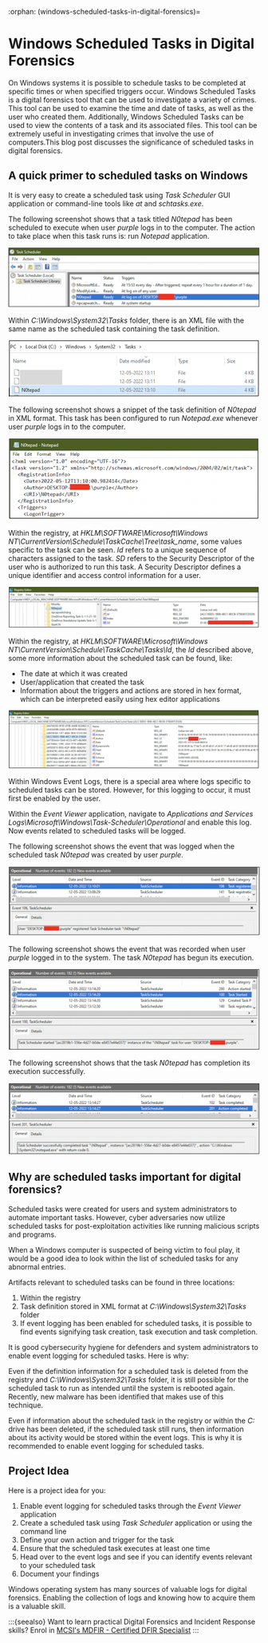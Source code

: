:orphan:
(windows-scheduled-tasks-in-digital-forensics)=

# Windows Scheduled Tasks in Digital Forensics

On Windows systems it is possible to schedule tasks to be completed at specific times or when specified triggers occur. Windows Scheduled Tasks is a digital forensics tool that can be used to investigate a variety of crimes. This tool can be used to examine the time and date of tasks, as well as the user who created them. Additionally, Windows Scheduled Tasks can be used to view the contents of a task and its associated files. This tool can be extremely useful in investigating crimes that involve the use of computers.This blog post discusses the significance of scheduled tasks in digital forensics.

## A quick primer to scheduled tasks on Windows

It is very easy to create a scheduled task using _Task Scheduler_ GUI application or command-line tools like _at_ and _schtasks.exe_.

The following screenshot shows that a task titled _N0tepad_ has been scheduled to execute when user _purple_ logs in to the computer. The action to take place when this task runs is: run _Notepad_ application.

![windows-scheduled-tasks](images/sched-1.png)

Within _C:\Windows\System32\Tasks_ folder, there is an XML file with the same name as the scheduled task containing the task definition.

![windows-scheduled-tasks](images/sched-2.png)

The following screenshot shows a snippet of the task definition of _N0tepad_ in XML format. This task has been configured to run _Notepad.exe_ whenever user _purple_ logs in to the computer.

![windows-scheduled-tasks](images/sched-3.png)

Within the registry, at _HKLM\SOFTWARE\Microsoft\Windows NT\CurrentVersion\Schedule\TaskCache\Tree\task_name_, some values specific to the task can be seen. _Id_ refers to a unique sequence of characters assigned to the task. _SD_ refers to the Security Descriptor of the user who is authorized to run this task. A Security Descriptor defines a unique identifier and access control information for a user.

![windows-scheduled-tasks](images/sched-4.png)

Within the registry, at _HKLM\SOFTWARE\Microsoft\Windows NT\CurrentVersion\Schedule\TaskCache\Tasks\Id_, the _Id_ described above, some more information about the scheduled task can be found, like:

- The date at which it was created
- User/application that created the task
- Information about the triggers and actions are stored in hex format, which can be interpreted easily using hex editor applications

![windows-scheduled-tasks](images/sched-5.png)

Within Windows Event Logs, there is a special area where logs specific to scheduled tasks can be stored. However, for this logging to occur, it must first be enabled by the user.

Within the _Event Viewer_ application, navigate to _Applications and Services Logs\Microsoft\Windows\Task-Scheduler\Operational_ and enable this log. Now events related to scheduled tasks will be logged.

The following screenshot shows the event that was logged when the scheduled task _N0tepad_ was created by user _purple_.

![windows-scheduled-tasks](images/sched-6.png)

The following screenshot shows the event that was recorded when user _purple_ logged in to the system. The task _N0tepad_ has begun its execution.

![windows-scheduled-tasks](images/sched-7.png)

The following screenshot shows that the task _N0tepad_ has completion its execution successfully.

![windows-scheduled-tasks](images/sched-8.png)

## Why are scheduled tasks important for digital forensics?

Scheduled tasks were created for users and system administrators to automate important tasks. However, cyber adversaries now utilize scheduled tasks for post-exploitation activities like running malicious scripts and programs.

When a Windows computer is suspected of being victim to foul play, it would be a good idea to look within the list of scheduled tasks for any abnormal entries.

Artifacts relevant to scheduled tasks can be found in three locations:

1. Within the registry
2. Task definition stored in XML format at _C:\Windows\System32\Tasks_ folder
3. If event logging has been enabled for scheduled tasks, it is possible to find events signifying task creation, task execution and task completion.

It is good cybersecurity hygiene for defenders and system administrators to enable event logging for scheduled tasks. Here is why:

Even if the definition information for a scheduled task is deleted from the registry and _C:\Windows\System32\Tasks_ folder, it is still possible for the scheduled task to run as intended until the system is rebooted again. Recently, new malware has been identified that makes use of this technique.

Even if information about the scheduled task in the registry or within the _C:_ drive has been deleted, if the scheduled task still runs, then information about its activity would be stored within the event logs. This is why it is recommended to enable event logging for scheduled tasks.

## Project Idea

Here is a project idea for you:

1. Enable event logging for scheduled tasks through the _Event Viewer_ application
2. Create a scheduled task using _Task Scheduler_ application or using the command line
3. Define your own action and trigger for the task
4. Ensure that the scheduled task executes at least one time
5. Head over to the event logs and see if you can identify events relevant to your scheduled task
6. Document your findings

Windows operating system has many sources of valuable logs for digital forensics. Enabling the collection of logs and knowing how to acquire them is a valuable skill.

:::{seealso}
Want to learn practical Digital Forensics and Incident Response skills? Enrol in [MCSI's MDFIR - Certified DFIR Specialist](https://www.mosse-institute.com/certifications/mdfir-certified-dfir-specialist.html)
:::
